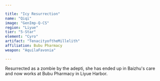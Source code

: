 ```yaml
---

title: "Icy Resurrection"
name: "Qiqi"
image: "GenImp-Q-CS"
region: "Liyue"
tier: "5-Star"
element: "Cyro"
artifact: "TenacityoftheMillelith"
affiliation: Bubu Pharmacy
weapon: "AquilaFavonia"

---
```


Resurrected as a zombie by the adepti, she has ended up in Baizhu's care and now works at Bubu Pharmacy in Liyue Harbor.